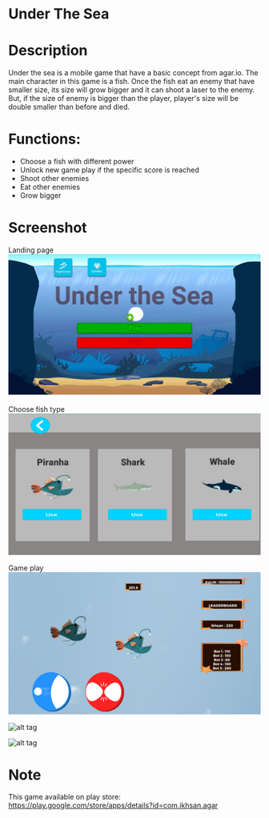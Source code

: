 # Under The Sea
# Description
Under the sea is a mobile game that have a basic concept from agar.io. The main character in this game is a fish. Once the fish eat an enemy that have smaller size, its size will grow bigger and it can shoot a laser to the enemy. But, if the size of enemy is bigger than the player, player's size will be double smaller than before and died.

# Functions:
- Choose a fish with different power
- Unlock new game play if the specific score is reached 
- Shoot other enemies
- Eat other enemies
- Grow bigger

# Screenshot
Landing page
![alt tag](https://github.com/alyamaharanipj/under-the-sea/blob/main/screenshot/landing%20page.png)

Choose fish type
![alt tag](https://github.com/alyamaharanipj/under-the-sea/blob/main/screenshot/fish%20type.png)

Game play
![alt tag](https://github.com/alyamaharanipj/under-the-sea/blob/main/screenshot/main%20screen.png)

![alt tag](https://github.com/alyamaharanipj/under-the-sea/blob/main/screenshot/main%20screen%2.png)

![alt tag](https://github.com/alyamaharanipj/under-the-sea/blob/main/screenshot/main%20screen%3.png)

# Note
This game available on play store: https://play.google.com/store/apps/details?id=com.ikhsan.agar
